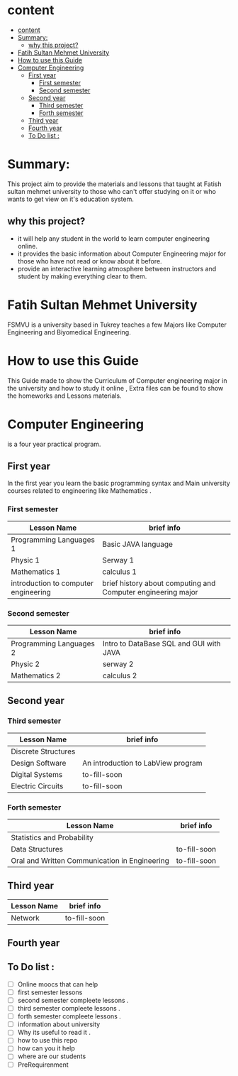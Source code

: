 # content
<!-- TOC -->

- [content](#content)
- [Summary:](#summary)
    - [why this project?](#why-this-project)
- [Fatih Sultan Mehmet University](#fatih-sultan-mehmet-university)
- [How to use this Guide](#how-to-use-this-guide)
- [Computer Engineering](#computer-engineering)
    - [First year](#first-year)
        - [First semester](#first-semester)
        - [Second semester](#second-semester)
    - [Second year](#second-year)
        - [Third semester](#third-semester)
        - [Forth semester](#forth-semester)
    - [Third year](#third-year)
    - [Fourth year](#fourth-year)
    - [To Do list :](#to-do-list)

<!-- /TOC -->




# Summary:
This project aim to provide the materials and lessons that taught at Fatish sultan mehmet university to those who can't offer studying on it or who wants to get view on it's education system.


## why this project?

- it will help any student in the world to learn computer engineering online.
- it provides the basic information about Computer Engineering major for those who have not read or know about it before. 
- provide an interactive learning atmosphere between instructors and student by making everything clear to them.

# Fatih Sultan Mehmet University 
FSMVU is a university based in Tukrey teaches a few Majors like Computer Engineering and Biyomedical Engineering.

# How to use this Guide 
This Guide made to show the Curriculum of Computer engineering 
major in the university and how to study it online ,
Extra files can be found to show the homeworks and Lessons materials.


# Computer Engineering 
is a four year practical program.

## First year
In the first year you learn the basic programming syntax and Main university courses related to engineering like Mathematics .

### First semester 

| Lesson Name                          | brief info                                                   |
| --- | --- |
| Programming Languages 1              | Basic JAVA language                                          |
| Physic 1                             | Serway 1                                                     |
| Mathematics 1                        | calculus 1                                                   |
| introduction to computer engineering | brief history about computing and Computer engineering major |


### Second semester

| Lesson Name             | brief info                              |
| --- | --- |
| Programming Languages 2 | Intro to DataBase SQL and GUI with JAVA |
| Physic 2                | serway 2                                |
| Mathematics  2          | calculus 2                              |


## Second year 

### Third semester 

| Lesson Name         | brief info                         |
| --- | --- |
| Discrete Structures |                                 |
| Design Software     | An introduction to LabView program |
| Digital  Systems    | to-fill-soon                       |
| Electric Circuits   | to-fill-soon                       |


### Forth semester 

| Lesson Name                                   | brief info   |
| --- | --- |
| Statistics and Probability                    |           |
| Data Structures                               | to-fill-soon |
| Oral and Written Communication in Engineering | to-fill-soon |

## Third year 
| Lesson Name                                   | brief info   |
| --- | --- |
| Network                              | to-fill-soon |

## Fourth year 


## To Do list :
- [ ] Online moocs that can help 
- [ ] first semester lessons 
- [ ] second semester compleete lessons .
- [ ] third semester compleete lessons .
- [ ] forth semester compleete lessons .
- [ ] information about university 
- [ ] Why its useful to read it . 
- [ ] how to use this repo 
- [ ] how can you it help 
- [ ] where are our students 
- [ ] PreRequirenment
